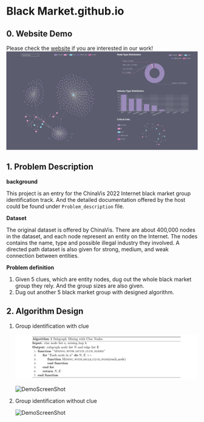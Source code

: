 # Black Market.github.io

## 0. Website Demo

Please check the [website](https://wangyimosquito.github.io/BlackMarket.github.io/) if you are interested in our work!
![DemoScreenShot](./Image/DemoScreenShot.png)

## 1. Problem Description

**background**

This project is an entry for the ChinaVis 2022 Internet black market group identification track. And the detailed documentation offered by the host could be found under `Problem_description` file.

**Dataset**

The original dataset is offered by ChinaVis. There are about 400,000 nodes in the dataset, and each node represent an entity on the Internet. The nodes contains the name, type and possible illegal industry they involved. A directed path dataset is also given for strong, medium, and weak connection between entities.

**Problem definition**

1. Given 5 clues, which are entity nodes, dug out the whole black market group they rely. And the group sizes are also given.
2. Dug out another 5 black market group with designed algorithm.



## 2. Algorithm Design

1. Group identification with clue

   ![DemoScreenShot](./Image/psuedocode_algo1.png)

   ![DemoScreenShot](./Image/psuedocode_algo2.png)

2. Group identification without clue

   ![DemoScreenShot](./Image/psuedocode_algo3.png)

